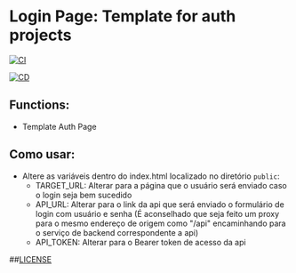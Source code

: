 # Login Page: Template for auth projects

[![CI](https://github.com/JosiasPires/login-page/actions/workflows/ci.yml/badge.svg)](https://github.com/JosiasPires/login-page/actions/workflows/ci.yml)

[![CD](https://github.com/JosiasPires/login-page/actions/workflows/cd.yml/badge.svg?branch=develop)](https://github.com/JosiasPires/login-page/actions/workflows/cd.yml)

## Functions:
- Template Auth Page

## Como usar:

- Altere as variáveis dentro do index.html localizado no diretório `public`:
  - TARGET_URL: Alterar para a página que o usuário será enviado caso o login seja bem sucedido
  - API_URL: Alterar para o link da api que será enviado o formulário de login com usuário e senha (É aconselhado que seja feito um proxy para o mesmo endereço de origem como "/api" encaminhando para o serviço de backend correspondente a api)
  - API_TOKEN: Alterar para o Bearer token de acesso da api

##[LICENSE](https://github.com/JosiasPires/login-page/LICENSE)